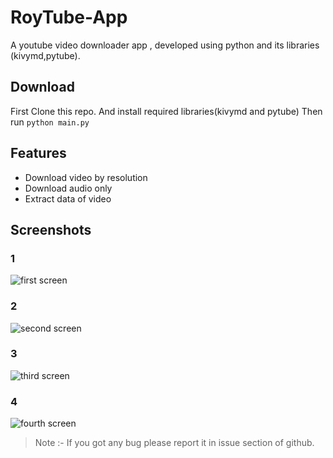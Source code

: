 # RoyTube-App
A youtube video downloader app , developed using python and its libraries (kivymd,pytube).

## Download
First Clone this repo.
And install required libraries(kivymd and pytube)
Then run `python main.py`

## Features 
- Download video by resolution 
- Download audio only
- Extract data of video

## Screenshots 
### 1
![first screen](https://raw.githubusercontent.com/hackerRaunak/RoyTube-App/main/1.jpg)
### 2
![second screen](https://raw.githubusercontent.com/hackerRaunak/RoyTube-App/main/2.jpg)
### 3
![third screen](https://raw.githubusercontent.com/hackerRaunak/RoyTube-App/main/3.jpg)
### 4
![fourth screen](https://raw.githubusercontent.com/hackerRaunak/RoyTube-App/main/4.jpg)


> Note :- If you got any bug please report it in issue section of github. 
